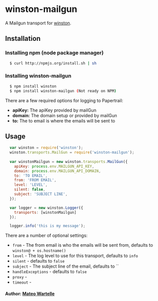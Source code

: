 # winston-mailgun

A Mailgun transport for [winston][0].

## Installation

### Installing npm (node package manager)

``` bash
  $ curl http://npmjs.org/install.sh | sh
```

### Installing winston-mailgun

``` bash
  $ npm install winston
  $ npm install winston-mailgun (Not ready on NPM)
```

There are a few required options for logging to Papertrail:

* __apiKey:__ The apiKey provided by mailGun
* __domain:__ The domain setup or provided by mailGun
* __to:__ The to email is where the emails will be sent to


## Usage
``` js
  var winston = require('winston');
  winston.transports.MailGun = require('winston-mailgun');
  
  var winstonMailgun = new winston.transports.MailGun({
	apiKey: process.env.MAILGUN_API_KEY,
    domain: process.env.MAILGUN_API_DOMAIN,
    to: 'TO EMAIL',
    from: 'FROM EMAIL',
    level: 'LEVEL',
    silent: false,
    subject: 'SUBJECT LINE',
  });

  var logger = new winston.Logger({
	transports: [winstonMailgun]
  });

  logger.info('this is my message');
```

There are a number of optional settings:

- `from`    - The from email is who the emails will be sent from, defaults to `winston@ + os.hostname()`
- `level`   - The log level to use for this transport, defaults to `info`
- `silent`  - defaults to `false`
- `subject` - The subject line of the email, defaults to ``
- `handleExceptions` - defaults to `false`
- `proxy` - 
- `timeout` - 

#### Author: [Mateo Wartelle](https://github.com/MateoWartelle)

[0]: https://github.com/flatiron/winston
